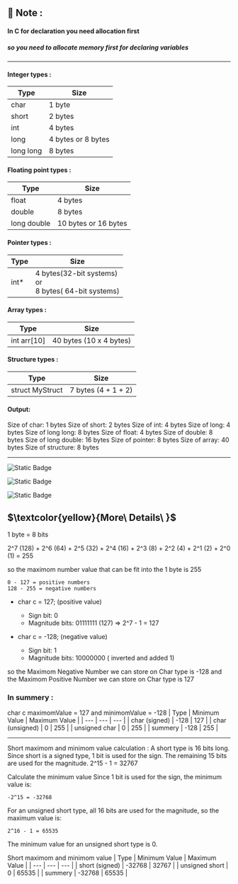 ## 🔖 Note :

#### In C for declaration you need allocation first

##### so you need to allocate memory first for declaring variables

---

#### Integer types :

| Type      | Size               |
| --------- | ------------------ |
| char      | 1 byte             |
| short     | 2 bytes            |
| int       | 4 bytes            |
| long      | 4 bytes or 8 bytes |
| long long | 8 bytes            |

#### Floating point types :

| Type        | Size                 |
| ----------- | -------------------- |
| float       | 4 bytes              |
| double      | 8 bytes              |
| long double | 10 bytes or 16 bytes |

#### Pointer types :

| Type  | Size                                                          |
| ----- | ------------------------------------------------------------- |
| int\* | 4 bytes(32-bit systems) <br> or <br> 8 bytes( 64-bit systems) |

#### Array types :

| Type        | Size                    |
| ----------- | ----------------------- |
| int arr[10] | 40 bytes (10 x 4 bytes) |

#### Structure types :

| Type            | Size                |
| --------------- | ------------------- |
| struct MyStruct | 7 bytes (4 + 1 + 2) |

#### Output:

Size of char: 1 bytes
Size of short: 2 bytes
Size of int: 4 bytes
Size of long: 4 bytes
Size of long long: 8 bytes
Size of float: 4 bytes
Size of double: 8 bytes
Size of long double: 16 bytes
Size of pointer: 8 bytes
Size of array: 40 bytes
Size of structure: 8 bytes

---

![Static Badge](https://img.shields.io/badge/More_Datail-8A2BE2)

![Static Badge](https://img.shields.io/badge/More%20Details?style=flat&logoColor=violet)

![Static Badge](https://img.shields.io/badge/More_Detailsstyle=flat&logoColor=violet&logoSize=30px)
<span style="text-align: center">

## $\textcolor{yellow}{More\ Details\ }$

</span>

1 byte = 8 bits

2^7 (128) + 2^6 (64) + 2^5 (32) + 2^4 (16) + 2^3 (8) + 2^2 (4) + 2^1 (2) + 2^0 (1) = 255

so the maximom number value that can be fit into the 1 byte is 255

    0 - 127 = positive numbers
    128 - 255 = negative numbers

- char c = 127; (positive value)

  - Sign bit: 0
  - Magnitude bits: 01111111 (127) => 2^7 - 1 = 127

- char c = -128; (negative value)
  - Sign bit: 1
  - Magnitude bits: 10000000 ( inverted and added 1)

so the Maximom Negative Number we can store on Char type is -128 and the Maximom Positive Number we can store on Char type is 127

### In summery :

char c maximomValue = 127
and minimomValue = -128
| Type | Minimum Value | Maximum Value |
| --- | --- | --- |
| char (signed) | -128 | 127 | | char (unsigned) | 0 | 255 |
| unsigned char | 0 | 255 |
| summery | -128 | 255 |

---

Short maximom and minimom value calculation :
A short type is 16 bits long.
Since short is a signed type, 1 bit is used for the sign.
The remaining 15 bits are used for the magnitude.
2^15 - 1 = 32767

Calculate the minimum value
Since 1 bit is used for the sign, the minimum value is:

    -2^15 = -32768

For an unsigned short type, all 16 bits are used for the magnitude, so the maximum value is:

    2^16 - 1 = 65535

The minimum value for an unsigned short type is 0.

Short maximom and minimom value
| Type | Minimum Value | Maximum Value |
| --- | --- | --- |
| short (signed) | -32768 | 32767 |
| unsigned short | 0 | 65535 |
| summery | -32768 | 65535 |
